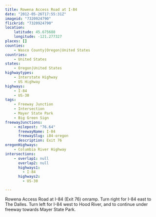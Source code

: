 ```yaml
---
title: Rowena Access Road at I-84
date: "2012-05-26T17:55:31Z"
imageid: "7320924790"
flickrid: "7320924790"
location:
    latitude: 45.675688
    longitude: -121.277327
places: []
counties:
    - Wasco County|Oregon|United States
countries:
    - United States
states:
    - Oregon|United States
highwaytypes:
    - Interstate Highway
    - US Highway
highways:
    - I-84
    - US-30
tags:
    - Freeway Junction
    - Intersection
    - Mayer State Park
    - Big Green Sign
freewayJunctions:
    - milepost: "76.64"
      freewayName: I-84
      freewaySlug: i84-oregon
      description: Exit 76
oregonHighways:
    - Columbia River Highway
intersections:
    - overlap1: null
      overlap2: null
      highways1:
        - I-84
      highways2:
        - US-30

---
```

Rowena Access Road at I-84 (Exit 76) onramp.  Turn right for I-84 east to The Dalles.  Turn left for I-84 west to Hood River, and to continue under freeway towards Mayer State Park.